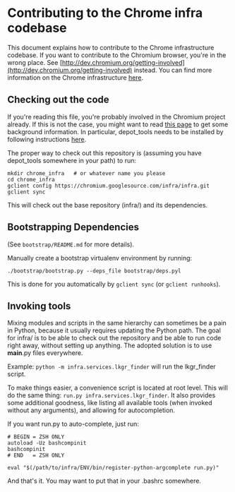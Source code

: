 Contributing to the Chrome infra codebase
=========================================

This document explains how to contribute to the Chrome infrastructure codebase.
If you want to contribute to the Chromium browser, you're in the wrong place.
See
[http://dev.chromium.org/getting-involved](http://dev.chromium.org/getting-involved)
instead. You can find more information on the Chrome infrastructure
[here](http://dev.chromium.org/infra).

Checking out the code
---------------------
If you're reading this file, you're probably involved in the Chromium project
already. If this is not the case, you might want to read
[this page](http://dev.chromium.org/developers/how-tos/get-the-code)
to get some background information. In particular, depot_tools needs to be
installed by following instructions
[here](http://dev.chromium.org/developers/how-tos/install-depot-tools).

The proper way to check out this repository is (assuming you have depot_tools
somewhere in your path) to run:

    mkdir chrome_infra   # or whatever name you please
    cd chrome_infra
    gclient config https://chromium.googlesource.com/infra/infra.git
    gclient sync

This will check out the base repository (infra/) and its dependencies.


Bootstrapping Dependencies
--------------------------
(See `bootstrap/README.md` for more details).

Manually create a bootstrap virtualenv environment by running:

  `./bootstrap/bootstrap.py --deps_file bootstrap/deps.pyl`

This is done for you automatically by `gclient sync` (or `gclient runhooks`).


Invoking tools
--------------

Mixing modules and scripts in the same hierarchy can sometimes be a pain in
Python, because it usually requires updating the Python path. The goal for
infra/ is to be able to check out the repository and be able to run code right
away, without setting up anything. The adopted solution is to use __main__.py
files everywhere.

Example: `python -m infra.services.lkgr_finder` will run the lkgr_finder script.

To make things easier, a convenience script is located at root level. This will
do the same thing: `run.py infra.services.lkgr_finder`. It also provides some
additional goodness, like listing all available tools (when invoked without any
arguments), and allowing for autocompletion.

If you want run.py to auto-complete, just run:

    # BEGIN = ZSH ONLY
    autoload -Uz bashcompinit
    bashcompinit
    # END   = ZSH ONLY

    eval "$(/path/to/infra/ENV/bin/register-python-argcomplete run.py)"

And that's it. You may want to put that in your .bashrc somewhere.

